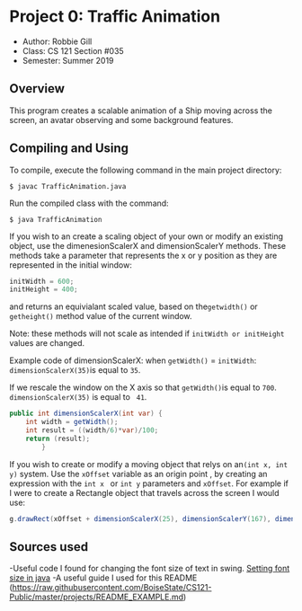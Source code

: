 # Project 0: Traffic Animation

* Author: Robbie Gill
* Class: CS 121 Section #035
* Semester: Summer 2019

## Overview
This program creates a scalable animation of a Ship moving across the screen, an avatar observing and some background features. 


## Compiling and Using

To compile, execute the following command in the main project directory:
```
$ javac TrafficAnimation.java
```
Run the compiled class with the command:
```
$ java TrafficAnimation
```

If you wish to an create a scaling object of your own or modify an existing object, use the 
dimenesionScalerX and dimensionScalerY methods. These methods take a parameter that represents the x or y position as they are represented in the initial window:
```java
initWidth = 600;
initHeight = 400;
``` 
and returns an equivialant scaled value, based on the```getwidth()``` or  ```getheight()``` method value of the current window. 

Note: these methods will not scale as intended if  ```initWidth or initHeight``` values are changed.
 
Example code of dimensionScalerX:
when ```getWidth()``` = ```initWidth```:
```dimensionScalerX(35)```is equal to ```35```.

 If we rescale the window on the X axis so that ```getWidth()```is equal to ```700```.
```dimensionScalerX(35)``` is equal to ``` 41```.
```java
public int dimensionScalerX(int var) {
	int width = getWidth();
	int result = ((width/6)*var)/100;
	return (result);
		}
```
If you wish to create or modify a moving object that relys on an```(int x, int y)``` system. Use the ```xOffset``` variable as an origin point , by creating an expression with the ```int x ``` or ```int y``` parameters and ```xOffset```.  For example if I were to create a Rectangle object that travels across the screen I would use: 
```java
g.drawRect(xOffset + dimensionScalerX(25), dimensionScalerY(167), dimensionScalerX(250), dimensionScalerY(10));
```

## Sources used
-Useful code I found for changing the font size of text in swing.
[Setting font size in java](https://stackoverflow.com/questions/18249592/how-to-change-font-size-in-drawstring-java)
-A useful guide I used for this README
(https://raw.githubusercontent.com/BoiseState/CS121-Public/master/projects/README_EXAMPLE.md)

